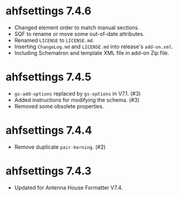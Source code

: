 # ahfsettings 7.4.6

- Changed element order to match manual sections.
- SQF to rename or move some out-of-date attributes.
- Renamed `LICENSE` to `LICENSE.md`.
- Inserting `ChangeLog.md` and `LICENSE.md` into release's `add-on.xml`.
- Including Schematron and template XML file in add-on Zip file.

# ahfsettings 7.4.5

- `gs-add-options` replaced by `gs-options` in V7.1. (#3)
- Added instructions for modifying the schema. (#3)
- Removed some obsolete properties.

# ahfsettings 7.4.4

- Remove duplicate `pair-kerning`. (#2)
 
# ahfsettings 7.4.3
 
- Updated for Antenna House Formatter V7.4.
